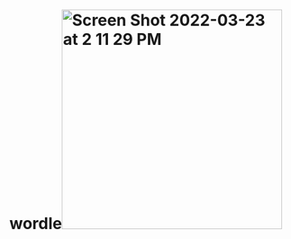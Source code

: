 # wordle<img width="391" alt="Screen Shot 2022-03-23 at 2 11 29 PM" src="https://user-images.githubusercontent.com/72938773/159767524-00cde215-acd9-40cf-b67e-dcdb6a47fc20.png">
